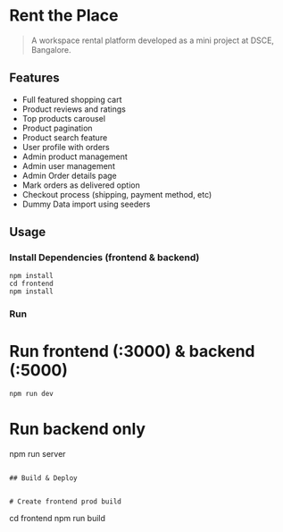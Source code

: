 # Rent the Place

> A workspace rental platform developed as a mini project at DSCE, Bangalore.


## Features

- Full featured shopping cart
- Product reviews and ratings
- Top products carousel
- Product pagination
- Product search feature
- User profile with orders
- Admin product management
- Admin user management
- Admin Order details page
- Mark orders as delivered option
- Checkout process (shipping, payment method, etc)
- Dummy Data import using seeders


## Usage


### Install Dependencies (frontend & backend)

```
npm install
cd frontend
npm install
```

### Run


# Run frontend (:3000) & backend (:5000)
```
npm run dev
```
# Run backend only
npm run server
```

## Build & Deploy


# Create frontend prod build
```
cd frontend
npm run build
```
